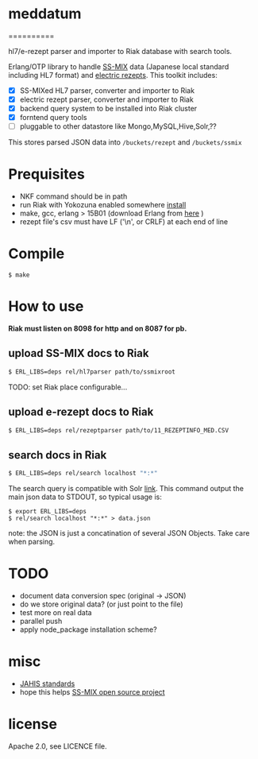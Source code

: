 # meddatum
==========

hl7/e-rezept parser and importer to Riak database with search tools.

Erlang/OTP library to handle [SS-MIX](http://www.hci-bc.com/ss-mix/ssmix/) data (Japanese local standard including HL7 format) and [electric rezepts](http://www.ssk.or.jp/rezept/). This toolkit includes:

- [x] SS-MIXed HL7 parser, converter and importer to Riak
- [x] electric rezept parser, converter and importer to Riak
- [x] backend query system to be installed into Riak cluster
- [x] forntend query tools
- [ ] pluggable to other datastore like Mongo,MySQL,Hive,Solr,??

This stores parsed JSON data into `/buckets/rezept` and `/buckets/ssmix`

# Prequisites

- NKF command should be in path
- run Riak with Yokozuna enabled somewhere [install](https://github.com/basho/yokozuna/blob/master/docs/INSTALL.md)
- make, gcc, erlang > 15B01 (download Erlang from [here](http://erlang-users.jp) )
- rezept file's csv must have LF ('\n', or CRLF) at each end of line

# Compile

```
$ make
```

# How to use

**Riak must listen on 8098 for http and on 8087 for pb.**

## upload SS-MIX docs to Riak

```sh
$ ERL_LIBS=deps rel/hl7parser path/to/ssmixroot
```

TODO: set Riak place configurable...

## upload e-rezept docs to Riak

```sh
$ ERL_LIBS=deps rel/rezeptparser path/to/11_REZEPTINFO_MED.CSV
```

## search docs in Riak

```sh
$ ERL_LIBS=deps rel/search localhost "*:*"
```
The search query is compatible with Solr [link](http://lucene.apache.org/core/2_9_4/queryparsersyntax.html). This command output the main json data to STDOUT, so typical usage is:

```
$ export ERL_LIBS=deps
$ rel/search localhost "*:*" > data.json
```
note: the JSON is just a concatination of several JSON Objects. Take care when parsing.

# TODO

- document data conversion spec (original -> JSON)
- do we store original data? (or just point to the file)
- test more on real data
- parallel push
- apply node_package installation scheme?

# misc

- [JAHIS standards](http://www.jahis.jp/jahis_hyojyun/seiteizumi_hyojyun/)
- hope this helps [SS-MIX open source project](http://iryogakusei.com/portfolio-item/ss-mix%E3%82%AA%E3%83%BC%E3%83%97%E3%83%B3%E3%82%BD%E3%83%BC%E3%82%B9%E5%8C%96/)


# license

Apache 2.0, see LICENCE file.
